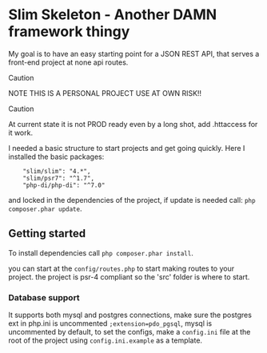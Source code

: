 # Slim Skeleton - Another DAMN framework thingy

My goal is to have an easy starting point for a JSON REST API, that serves a front-end project at none api routes.

> [!CAUTION]
> NOTE THIS IS A PERSONAL PROJECT USE AT OWN RISK!!

> [!CAUTION]
> At current state it is not PROD ready even by a long shot, add .httaccess for it work.


I needed a basic structure to start projects and get going quickly.
Here I installed the basic packages:
```
    "slim/slim": "4.*",
    "slim/psr7": "^1.7",
    "php-di/php-di": "^7.0"
```
and locked in the dependencies of the project, if update is needed call:
`php composer.phar update`.

## Getting started
To install dependencies call `php composer.phar install`.

you can start at the `config/routes.php` to start making routes to your project.
the project is psr-4 compliant so the 'src' folder is where to start.

### Database support
It supports both mysql and postgres connections, make sure the postgres ext in
php.ini is uncommented `;extension=pdo_pgsql`, mysql is uncommented by default,
to set the configs, make a `config.ini` file at the root of the project using 
`config.ini.example` as a template.
